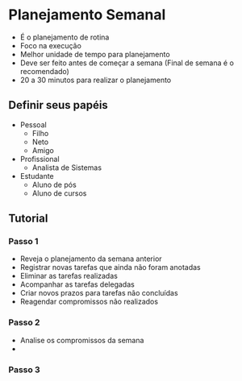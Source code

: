 # Planejamento Semanal

- É o planejamento de rotina
- Foco na execução
- Melhor unidade de tempo para planejamento
- Deve ser feito antes de começar a semana (Final de semana é o recomendado)
- 20 a 30 minutos para realizar o planejamento

## Definir seus papéis

- Pessoal
	- Filho
	- Neto
	- Amigo
- Profissional
	- Analista de Sistemas
- Estudante
	- Aluno de pós
	- Aluno de cursos

## Tutorial

### Passo 1

- Reveja o planejamento da semana anterior
- Registrar novas tarefas que ainda não foram anotadas
- Eliminar as tarefas realizadas
- Acompanhar as tarefas delegadas
- Criar novos prazos para tarefas não concluídas
- Reagendar compromissos não realizados

### Passo 2

- Analise os compromissos da semana
- 

### Passo 3



<!--stackedit_data:
eyJoaXN0b3J5IjpbMTAxNTY4NTc5MCwtNzI2MTY0MjEwLC00Nj
k5MjA2NDAsLTI3NDU3MDIwM119
-->
